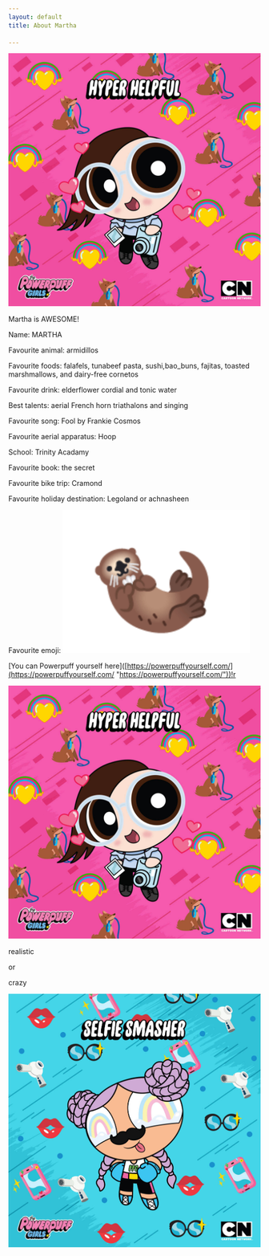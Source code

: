 ```yaml
---
layout: default
title: About Martha

---
```

![](/uploads/2022/12/27/wallpaper-powfactor-1.jpg)

Martha is AWESOME!

Name: MARTHA

Favourite animal: armidillos

Favourite foods: falafels, tunabeef pasta, sushi,bao_buns, fajitas, toasted marshmallows, and dairy-free cornetos

Favourite drink: elderflower cordial and tonic water

Best talents: aerial French horn triathalons and singing

Favourite song: Fool by Frankie Cosmos

Favourite aerial apparatus: Hoop

School: Trinity Acadamy

Favourite book: the secret 

Favourite bike trip: Cramond

Favourite holiday destination: Legoland or achnasheen

Favourite emoji: ![](/uploads/2022/12/27/screenshot-2022-12-27-10-29-01-am.png)

  \[You can Powerpuff yourself here\]([https://powerpuffyourself.com/](https://powerpuffyourself.com/ "https://powerpuffyourself.com/"))!r

![](/uploads/2022/12/27/wallpaper-powfactor-1.jpg)  

realistic 

or 

crazy

![](/uploads/2022/12/27/wallpaper-powfactor-2.jpg)

   